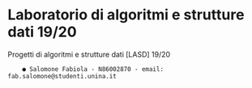  # Laboratorio di algoritmi e strutture dati 19/20
 
 Progetti di algoritmi e strutture dati [LASD] 19/20 

        ● Salomone Fabiola - N86002870 - email: fab.salomone@studenti.unina.it
 
 
